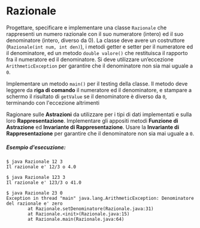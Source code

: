 # Razionale
 
Progettare, specificare e implementare una classe `Razionale` che rappresenti un numero razionale con il suo numeratore (intero) ed il suo denominatore (intero, diverso da 0). La classe deve avere un costruttore (`Razionale(int num, int den)`), i metodi getter e setter per il numeratore ed il denominatore, ed un metodo `double valore()` che restituisca il rapporto fra il numeratore ed il denominatore. Si deve utilizzare un’eccezione `ArithmeticException` per garantire che il denominatore non sia mai uguale a `0`.

Implementare un metodo `main()` per il testing della classe. Il metodo deve leggere da **riga di comando** il numeratore ed il denominatore, e stampare a schermo il risultato di `getValue` se il denominatore è diverso da `0`, terminando con l'eccezione altrimenti

Ragionare sulle **Astrazioni** da utilizzare per i tipi di dati implementati e sulla loro **Rappresentazione**. Implementare gli appositi metodi **Funzione di Astrazione** ed **Invariante di Rappresentazione**. Usare la **Invariante di Rappresentazione** per garantire che il denominatore non sia mai uguale a `0`.

##### Esempio d'esecuzione:

```text
$ java Razionale 12 3
Il razionale e' 12/3 o 4.0

$ java Razionale 123 3
Il razionale e' 123/3 o 41.0

$ java Razionale 23 0
Exception in thread "main" java.lang.ArithmeticException: Denominatore del razionale e' zero
        at Razionale.setDenominatore(Razionale.java:31)
        at Razionale.<init>(Razionale.java:15)
        at Razionale.main(Razionale.java:64)
```
